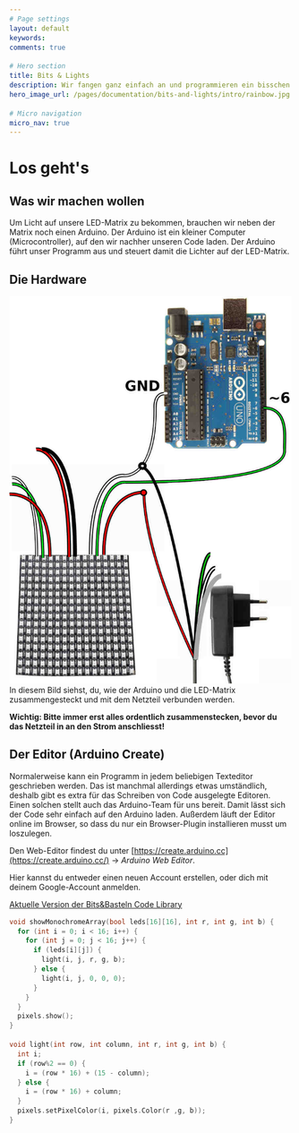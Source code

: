 ```yaml
---
# Page settings
layout: default
keywords:
comments: true

# Hero section
title: Bits & Lights
description: Wir fangen ganz einfach an und programmieren ein bisschen Licht auf eine LED-Matrix. Im Hintergrund haben wir ein bisschen was vorbereitet, sodass du mit ein paar ganz einfachen Zeilen Code deine ersten Bilder und Licht-Animationen auf deiner LED-Matrix siehst.
hero_image_url: /pages/documentation/bits-and-lights/intro/rainbow.jpg

# Micro navigation
micro_nav: true
---
```


# Los geht's

## Was wir machen wollen

Um Licht auf unsere LED-Matrix zu bekommen, brauchen wir neben der Matrix noch einen Arduino. Der Arduino ist ein kleiner Computer (Microcontroller), auf den wir nachher unseren Code laden. Der Arduino führt unser Programm aus und steuert damit die Lichter auf der LED-Matrix.

## Die Hardware

<a href="/pages/documentation/bits-and-lights/intro/arduino-led-hardware-setup.jpg" target="_blank"><img src="/pages/documentation/bits-and-lights/intro/arduino-led-hardware-setup.jpg" class="inline" alt="Der Aufbau mit Arduino und LED-Matrix"/></a>In diesem Bild siehst, du, wie der Arduino und die LED-Matrix zusammengesteckt und mit dem Netzteil verbunden werden.

**Wichtig: Bitte immer erst alles ordentlich zusammenstecken, bevor du das Netzteil in an den Strom anschliesst!**

## Der Editor (Arduino Create)

Normalerweise kann ein Programm in jedem beliebigen Texteditor geschrieben werden. Das ist manchmal allerdings etwas umständlich, deshalb gibt es extra für das Schreiben von Code ausgelegte Editoren. Einen solchen stellt auch das Arduino-Team für uns bereit. Damit lässt sich der Code sehr einfach auf den Arduino laden. Außerdem läuft der Editor online im Browser, so dass du nur ein Browser-Plugin installieren musst um loszulegen.

Den Web-Editor findest du unter [https://create.arduino.cc](https://create.arduino.cc/) -> *Arduino Web Editor*. 

Hier kannst du entweder einen neuen Account erstellen, oder dich mit deinem Google-Account anmelden.

[Aktuelle Version der Bits&Basteln Code Library](/downloads/lib_bub.zip)

```c
void showMonochromeArray(bool leds[16][16], int r, int g, int b) {
  for (int i = 0; i < 16; i++) {
    for (int j = 0; j < 16; j++) {
      if (leds[i][j]) {
        light(i, j, r, g, b);
      } else {
        light(i, j, 0, 0, 0);
      }
    }
  }
  pixels.show();
}

void light(int row, int column, int r, int g, int b) {
  int i;
  if (row%2 == 0) {
    i = (row * 16) + (15 - column);
  } else {
    i = (row * 16) + column;
  }
  pixels.setPixelColor(i, pixels.Color(r ,g, b));
}
```
